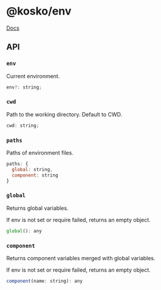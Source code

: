# @kosko/env

[Docs](https://github.com/tommy351/kosko)

## API

### `env`

Current environment.

```js
env?: string;
```

### `cwd`

Path to the working directory. Default to CWD.

```js
cwd: string;
```

### `paths`

Paths of environment files.

```js
paths: {
  global: string,
  component: string
}
```

### `global`

Returns global variables.

If env is not set or require failed, returns an empty object.

```js
global(): any
```

### `component`

Returns component variables merged with global variables.

If env is not set or require failed, returns an empty object.

```js
component(name: string): any
```
